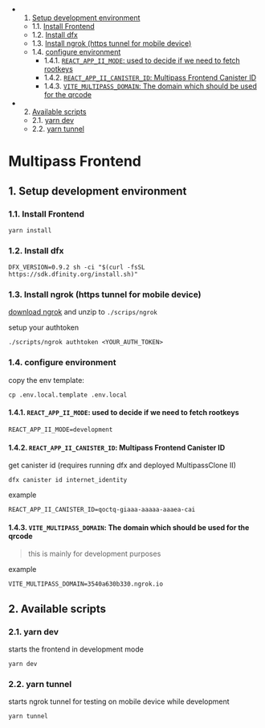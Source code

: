 <!-- vscode-markdown-toc -->

- 1. [Setup development environment](#Setupdevelopmentenvironment)
  - 1.1. [Install Frontend](#InstallFrontend)
  - 1.2. [Install dfx](#Installdfx)
  - 1.3. [Install ngrok (https tunnel for mobile device)](#Installngrokhttpstunnelformobiledevice)
  - 1.4. [configure environment](#configureenvironment)
    - 1.4.1. [`REACT_APP_II_MODE`: used to decide if we need to fetch rootkeys](#REACT_APP_II_MODE:usedtodecideifweneedtofetchrootkeys)
    - 1.4.2. [`REACT_APP_II_CANISTER_ID`: Multipass Frontend Canister ID](#REACT_APP_II_CANISTER_ID:MultipassFrontendCanisterID)
    - 1.4.3. [`VITE_MULTIPASS_DOMAIN`: The domain which should be used for the qrcode](#VITE_MULTIPASS_DOMAIN:Thedomainwhichshouldbeusedfortheqrcode)
- 2. [Available scripts](#Availablescripts)
  - 2.1. [yarn dev](#yarndev)
  - 2.2. [yarn tunnel](#yarntunnel)

<!-- vscode-markdown-toc-config
	numbering=true
	autoSave=true
	/vscode-markdown-toc-config -->
<!-- /vscode-markdown-toc -->

# Multipass Frontend

## 1. <a name='Setupdevelopmentenvironment'></a>Setup development environment

### 1.1. <a name='InstallFrontend'></a>Install Frontend

```
yarn install
```

### 1.2. <a name='Installdfx'></a>Install dfx

```
DFX_VERSION=0.9.2 sh -ci "$(curl -fsSL https://sdk.dfinity.org/install.sh)"
```

### 1.3. <a name='Installngrokhttpstunnelformobiledevice'></a>Install ngrok (https tunnel for mobile device)

[download ngrok](https://dashboard.ngrok.com/get-started/setup) and unzip to `./scrips/ngrok`

setup your authtoken

```
./scripts/ngrok authtoken <YOUR_AUTH_TOKEN>
```

### 1.4. <a name='configureenvironment'></a>configure environment

copy the env template:

```
cp .env.local.template .env.local
```

#### 1.4.1. <a name='REACT_APP_II_MODE:usedtodecideifweneedtofetchrootkeys'></a>`REACT_APP_II_MODE`: used to decide if we need to fetch rootkeys

```
REACT_APP_II_MODE=development
```

#### 1.4.2. <a name='REACT_APP_II_CANISTER_ID:MultipassFrontendCanisterID'></a>`REACT_APP_II_CANISTER_ID`: Multipass Frontend Canister ID

get canister id (requires running dfx and deployed MultipassClone II)

```
dfx canister id internet_identity
```

example

```
REACT_APP_II_CANISTER_ID=qoctq-giaaa-aaaaa-aaaea-cai
```

#### 1.4.3. <a name='VITE_MULTIPASS_DOMAIN:Thedomainwhichshouldbeusedfortheqrcode'></a>`VITE_MULTIPASS_DOMAIN`: The domain which should be used for the qrcode

> this is mainly for development purposes

example

```
VITE_MULTIPASS_DOMAIN=3540a630b330.ngrok.io
```

## 2. <a name='Availablescripts'></a>Available scripts

### 2.1. <a name='yarndev'></a>yarn dev

starts the frontend in development mode

```
yarn dev
```

### 2.2. <a name='yarntunnel'></a>yarn tunnel

starts ngrok tunnel for testing on mobile device while development

```
yarn tunnel
```
